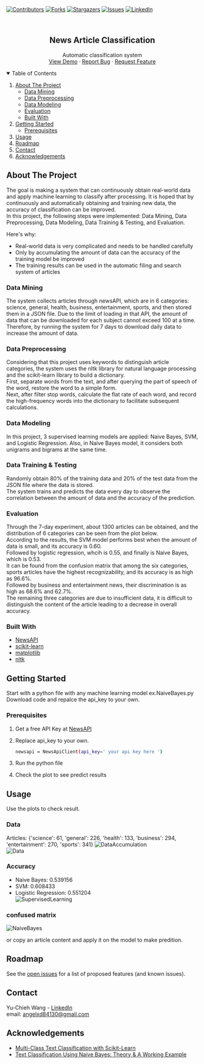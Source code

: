 
[![Contributors][contributors-shield]][contributors-url]
[![Forks][forks-shield]][forks-url]
[![Stargazers][stars-shield]][stars-url]
[![Issues][issues-shield]][issues-url]
[![LinkedIn][linkedin-shield]][linkedin-url]



<!-- PROJECT LOGO -->
<br />
<p align="center">

  <h2 align="center">News Article Classification</h2>

  <p align="center">
    Automatic classification system
    <br />
    <a href="https://github.com/angelxd84130/NewsClassification/blob/master/NewsClassification_Demo.pdf">View Demo</a>
    ·
    <a href="https://github.com/angelxd84130/NewsClassification/issues">Report Bug</a>
    ·
    <a href="https://github.com/angelxd84130/NewsClassification/issues">Request Feature</a>
  </p>
</p>



<!-- TABLE OF CONTENTS -->
<details open="open">
  <summary>Table of Contents</summary>
  <ol>
    <li>
      <a href="#about-the-project">About The Project</a>
      <ul>
        <li><a href="#data-mining">Data Mining</a></li>
        <li><a href="#data-preprocessing">Data Preprocessing</a></li>
        <li><a href="#data-modeling">Data Modeling</a></li>
        <li><a href="#evaluation">Evaluation</a></li>
        <li><a href="#built-with">Built With</a></li>
      </ul>
    </li>
    <li>
      <a href="#getting-started">Getting Started</a>
      <ul>
        <li><a href="#prerequisites">Prerequisites</a></li>
      </ul>
    </li>
    <li><a href="#usage">Usage</a></li>
    <li><a href="#roadmap">Roadmap</a></li>
    <li><a href="#contact">Contact</a></li>
    <li><a href="#acknowledgements">Acknowledgements</a></li>
  </ol>
</details>



<!-- ABOUT THE PROJECT -->
## About The Project


The goal is making a system that can continuously obtain real-world data and apply machine learning to classify after processing. It is hoped that by continuously and automatically obtaining and training new data, the accuracy of classification can be improved.   
In this project, the following steps were implemented: Data Mining, Data Preprocessing, Data Modeling, Data Training & Testing, and Evaluation.  


Here's why:
* Real-world data is very complicated and needs to be handled carefully
* Only by accumulating the amount of data can the accuracy of the training model be improved
* The training results can be used in the automatic filing and search system of articles

### Data Mining  
The system collects articles through newsAPI, which are in 6 categories: science, general, health, business, entertainment, sports, and then stored them in a JSON file.
Due to the limit of loading in that API, the amount of data that can be downloaded for each subject cannot exceed 100 at a time. 
Therefore, by running the system for 7 days to download daily data to increase the amount of data.  

### Data Preprocessing  
Considering that this project uses keywords to distinguish article categories, the system uses the nltk library for natural language processing and the scikit-learn library to build a dictionary.  
First, separate words from the text, and after querying the part of speech of the word, restore the word to a simple form.  
Next, after filter stop words, calculate the flat rate of each word, and record the high-frequency words into the dictionary to facilitate subsequent calculations. 
 

### Data Modeling  
In this project, 3 supervised learning models are applied: Naive Bayes, SVM, and Logistic Regression.
Also, in Naive Bayes model, it considers both unigrams and bigrams at the same time. 

### Data Training & Testing  
Randomly obtain 80% of the training data and 20% of the test data from the JSON file where the data is stored.  
The system trains and predicts the data every day to observe the correlation between the amount of data and the accuracy of the prediction.  

### Evaluation
Through the 7-day experiment, about 1300 articles can be obtained, and the distribution of 6 categories can be seen from the plot below.   
According to the results, the SVM model performs best when the amount of data is small, and its accuracy is 0.60.   
Followed by logistic regression, whcih is 0.55, and finally is Naive Bayes, which is 0.53.   
It can be found from the confusion matrix that among the six categories, sports articles have the highest recognizability, and its accuracy is as high as 96.6%.  
Followed by business and entertainment news, their discrimination is as high as 68.6% and 62.7%.   
The remaining three categories are due to insufficient data, it is difficult to distinguish the content of the article leading to a decrease in overall accuracy.

  

### Built With

* [NewsAPI](https://newsapi.org/docs/client-libraries/python)
* [scikit-learn](https://scikit-learn.org/stable/#)
* [matplotlib](https://matplotlib.org/)
* [nltk](https://www.nltk.org/)



<!-- GETTING STARTED -->
## Getting Started

Start with a python file with any machine learning model ex.NaiveBayes.py  
Download code and repalce the api_key to your own.

### Prerequisites


1. Get a free API Key at [NewsAPI](https://newsapi.org/docs/client-libraries/python)
2. Replace api_key to your own.
   ```sh
   newsapi = NewsApiClient(api_key=' your api key here ')
   ```
3. Run the python file
   
4. Check the plot to see predict results



<!-- USAGE EXAMPLES -->
## Usage

Use the plots to check result.  
### Data 
Articles: {'science': 61, 'general': 226, 'health': 133, 'business': 294, 'entertainment': 270, 'sports': 341}
![DataAccumulation][product-screenshot0]  
![Data][product-screenshot1]  
 
### Accuracy
- Naive Bayes: 0.539156
- SVM: 0.608433
- Logistic Regression: 0.551204  
![SupervisedLearning][product-screenshot2]  

### confused matrix 
![NaiveBayes][product-screenshot3]  

or copy an article content and apply it on the model to make predition.



<!-- ROADMAP -->
## Roadmap

See the [open issues](https://github.com/othneildrew/Best-README-Template/issues) for a list of proposed features (and known issues).


<!-- CONTACT -->
## Contact

Yu-Chieh Wang - [LinkedIn](https://www.linkedin.com/in/yu-chieh-wang/)  
email: angelxd84130@gmail.com


<!-- ACKNOWLEDGEMENTS -->
## Acknowledgements
* [Multi-Class Text Classification with Scikit-Learn](https://towardsdatascience.com/multi-class-text-classification-with-scikit-learn-12f1e60e0a9f)
* [Text Classification Using Naive Bayes: Theory & A Working Example](https://towardsdatascience.com/text-classification-using-naive-bayes-theory-a-working-example-2ef4b7eb7d5a)





<!-- MARKDOWN LINKS & IMAGES -->
<!-- https://www.markdownguide.org/basic-syntax/#reference-style-links -->
[contributors-shield]: https://img.shields.io/github/contributors/angelxd84130/NewsClassification.svg?style=for-the-badge
[contributors-url]: https://github.com/angelxd84130/NewsClassification/graphs/contributors
[forks-shield]: https://img.shields.io/github/forks/angelxd84130/NewsClassification.svg?style=for-the-badge
[forks-url]: https://github.com/angelxd84130/NewsClassification/network/members
[stars-shield]: https://img.shields.io/github/stars/angelxd84130/NewsClassification.svg?style=for-the-badge
[stars-url]: https://github.com/angelxd84130/NewsClassification/stargazers
[issues-shield]: https://img.shields.io/github/issues/angelxd84130/NewsClassification.svg?style=for-the-badge
[issues-url]: https://github.com/angelxd84130/NewsClassification/issues
[license-shield]: https://img.shields.io/github/license/angelxd84130/NewsClassification.svg?style=for-the-badge
[license-url]: https://github.com/angelxd84130/NewsClassification/blob/master/LICENSE.txt
[linkedin-shield]: https://img.shields.io/badge/-LinkedIn-black.svg?style=for-the-badge&logo=linkedin&colorB=555
[linkedin-url]: https://www.linkedin.com/in/yu-chieh-wang/
[product-screenshot0]: DataAccumulation.png
[product-screenshot1]: PieChart.png
[product-screenshot2]: SupervisedLearning.png
[product-screenshot3]: NaiveBayes.png
